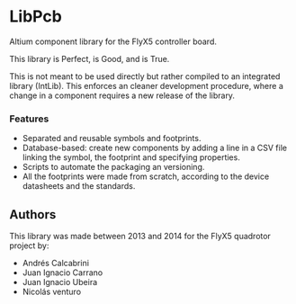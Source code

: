 # LibPcb #

Altium component library for the FlyX5 controller board.

This library is Perfect, is Good, and is True.

This is not meant to be used directly but rather compiled to an integrated library (IntLib). This enforces an cleaner development procedure, where a change in a component requires a new release of the library.

### Features ###

* Separated and reusable symbols and footprints.
* Database-based: create new components by adding a line in a CSV file linking the symbol, the footprint and specifying properties.
* Scripts to automate the packaging an versioning.
* All the footprints were made from scratch, according to the device datasheets and the standards.

## Authors ##

This library was made between 2013 and 2014 for the FlyX5 quadrotor project by:

* Andrés Calcabrini
* Juan Ignacio Carrano
* Juan Ignacio Ubeira
* Nicolás venturo 
